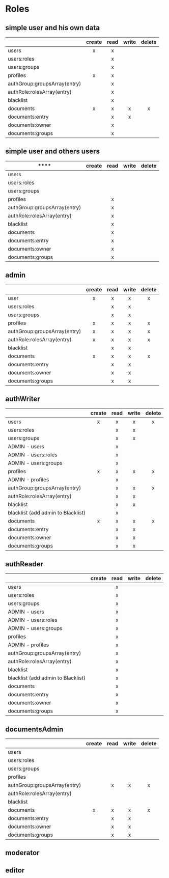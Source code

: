 # Roles

## simple user and his own data

|                              | ****create**** | ****read**** | ****write**** | ****delete**** |
|------------------------------|:--------------:|:------------:|:-------------:|:--------------:|
| users                        | x              | x            |               |                |
| users:roles                  |                | x            |               |                |
| users:groups                 |                | x            |               |                |
| profiles                     | x              | x            |               |                |
| authGroup:groupsArray(entry) |                | x            |               |                |
| authRole:rolesArray(entry)   |                | x            |               |                |
| blacklist                    |                | x            |               |                |
| documents                    | x              | x            | x             | x              |
| documents:entry              |                | x            | x             |                |
| documents:owner              |                | x            |               |                |
| documents:groups             |                | x            |               |                |

## simple user and others users

| ****                         | ****create**** | ****read**** | ****write**** | ****delete**** |
|------------------------------|:--------------:|:------------:|:-------------:|:--------------:|
| users                        |                |              |               |                |
| users:roles                  |                |              |               |                |
| users:groups                 |                |              |               |                |
| profiles                     |                | x            |               |                |
| authGroup:groupsArray(entry) |                | x            |               |                |
| authRole:rolesArray(entry)   |                | x            |               |                |
| blacklist                    |                | x            |               |                |
| documents                    |                | x            |               |                |
| documents:entry              |                | x            |               |                |
| documents:owner              |                | x            |               |                |
| documents:groups             |                | x            |               |                |

## admin

|                              | ****create**** | ****read**** | ****write**** | ****delete**** |
|------------------------------|:--------------:|:------------:|:-------------:|:--------------:|
| user                         | x              | x            | x             | x              |
| users:roles                  |                | x            | x             |                |
| users:groups                 |                | x            | x             |                |
| profiles                     | x              | x            | x             | x              |
| authGroup:groupsArray(entry) | x              | x            | x             | x              |
| authRole:rolesArray(entry)   | x              | x            | x             | x              |
| blacklist                    |                | x            | x             |                |
| documents                    | x              | x            | x             | x              |
| documents:entry              |                | x            | x             |                |
| documents:owner              |                | x            | x             |                |
| documents:groups             |                | x            | x             |                |

## authWriter

|                                      | **create** | **read** | **write** | **delete** |
|--------------------------------------|:----------:|:--------:|:---------:|:----------:|
| users                                | x          | x        | x         | x          |
| users:roles                          |            | x        | x         |            |
| users:groups                         |            | x        | x         |            |
| ADMIN \- users                       |            | x        |           |            |
| ADMIN \- users:roles                 |            | x        |           |            |
| ADMIN \- users:groups                |            | x        |           |            |
| profiles                             | x          | x        | x         | x          |
| ADMIN \- profiles                    |            | x        |           |            |
| authGroup:groupsArray(entry)         |            | x        | x         | x          |
| authRole:rolesArray(entry)           |            | x        | x         |            |
| blacklist                            |            | x        | x         |            |
| blacklist \(add admin to Blacklist\) |            | x        |           |            |
| documents                            | x          | x        | x         | x          |
| documents:entry                      |            | x        | x         |            |
| documents:owner                      |            | x        | x         |            |
| documents:groups                     |            | x        | x         |            |

## authReader

|                                        | ****create**** | ****read**** | ****write**** | ****delete**** |
|----------------------------------------|:--------------:|:------------:|:-------------:|:--------------:|
| users                                  |                | x            |               |                |
| users:roles                            |                | x            |               |                |
| users:groups                           |                | x            |               |                |
| ADMIN \- users                         |                | x            |               |                |
| ADMIN \- users:roles                   |                | x            |               |                |
| ADMIN \- users:groups                  |                | x            |               |                |
| profiles                               |                | x            |               |                |
| ADMIN \- profiles                      |                | x            |               |                |
| authGroup:groupsArray(entry)           |                | x            |               |                |
| authRole:rolesArray(entry)             |                | x            |               |                |
| blacklist                              |                | x            |               |                |
| blacklist \(add admin to Blacklist\)   |                | x            |               |                |
| documents                              |                | x            |               |                |
| documents:entry                        |                | x            |               |                |
| documents:owner                        |                | x            |               |                |
| documents:groups                       |                | x            |               |                |

## documentsAdmin

|                              | ****create**** | ****read**** | ****write**** | ****delete**** |
|------------------------------|:--------------:|:------------:|:-------------:|:--------------:|
| users                        |                |              |               |                |
| users:roles                  |                |              |               |                |
| users:groups                 |                |              |               |                |
| profiles                     |                |              |               |                |
| authGroup:groupsArray(entry) |                | x            | x             | x              |
| authRole:rolesArray(entry)   |                |              |               |                |
| blacklist                    |                |              |               |                |
| documents                    | x              | x            | x             | x              |
| documents:entry              |                | x            | x             |                |
| documents:owner              |                | x            | x             |                |
| documents:groups             |                | x            | x             |                |


## moderator


## editor